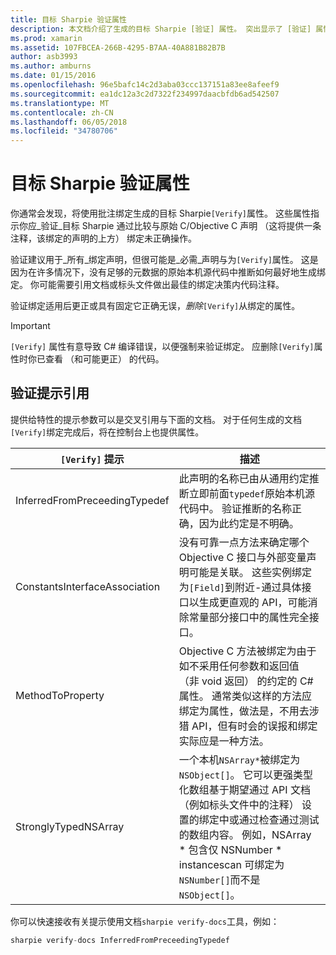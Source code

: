 ```yaml
---
title: 目标 Sharpie 验证属性
description: 本文档介绍了生成的目标 Sharpie [验证] 属性。 突出显示了 [验证] 属性，其中它们应手动验证目标 Sharpie 输出的开发人员。
ms.prod: xamarin
ms.assetid: 107FBCEA-266B-4295-B7AA-40A881B82B7B
author: asb3993
ms.author: amburns
ms.date: 01/15/2016
ms.openlocfilehash: 96e5bafc14c2d3aba03ccc137151a83ee8afeef9
ms.sourcegitcommit: ea1dc12a3c2d7322f234997daacbfdb6ad542507
ms.translationtype: MT
ms.contentlocale: zh-CN
ms.lasthandoff: 06/05/2018
ms.locfileid: "34780706"
---
```

# <a name="objective-sharpie-verify-attributes"></a>目标 Sharpie 验证属性

你通常会发现，将使用批注绑定生成的目标 Sharpie`[Verify]`属性。 这些属性指示你应_验证_目标 Sharpie 通过比较与原始 C/Objective C 声明 （这将提供一条注释，该绑定的声明的上方） 绑定未正确操作。

验证建议用于_所有_绑定声明，但很可能是_必需_声明与为`[Verify]`属性。 这是因为在许多情况下，没有足够的元数据的原始本机源代码中推断如何最好地生成绑定。 你可能需要引用文档或标头文件做出最佳的绑定决策内代码注释。

验证绑定适用后更正或具有固定它正确无误，_删除_`[Verify]`从绑定的属性。

> [!IMPORTANT]
> `[Verify]` 属性有意导致 C# 编译错误，以便强制来验证绑定。 应删除`[Verify]`属性时你已查看 （和可能更正） 的代码。

## <a name="verify-hints-reference"></a>验证提示引用

提供给特性的提示参数可以是交叉引用与下面的文档。 对于任何生成的文档`[Verify]`绑定完成后，将在控制台上也提供属性。

|`[Verify]` 提示|描述|
|---|---|
|InferredFromPreceedingTypedef|此声明的名称已由从通用约定推断立即前面`typedef`原始本机源代码中。 验证推断的名称正确，因为此约定是不明确。|
|ConstantsInterfaceAssociation|没有可靠一点方法来确定哪个 Objective C 接口与外部变量声明可能是关联。 这些实例绑定为`[Field]`到附近-通过具体接口以生成更直观的 API，可能消除常量部分接口中的属性完全接口。|
|MethodToProperty|Objective C 方法被绑定为由于如不采用任何参数和返回值 （非 void 返回） 的约定的 C# 属性。 通常类似这样的方法应绑定为属性，做法是，不用去涉猎 API，但有时会的误报和绑定实际应是一种方法。|
|StronglyTypedNSArray|一个本机`NSArray*`被绑定为`NSObject[]`。 它可以更强类型化数组基于期望通过 API 文档 （例如标头文件中的注释） 设置的绑定中或通过检查通过测试的数组内容。 例如，NSArray * 包含仅 NSNumber * instancescan 可绑定为`NSNumber[]`而不是`NSObject[]`。|

你可以快速接收有关提示使用文档`sharpie verify-docs`工具，例如：

```csharp
sharpie verify-docs InferredFromPreceedingTypedef
```

